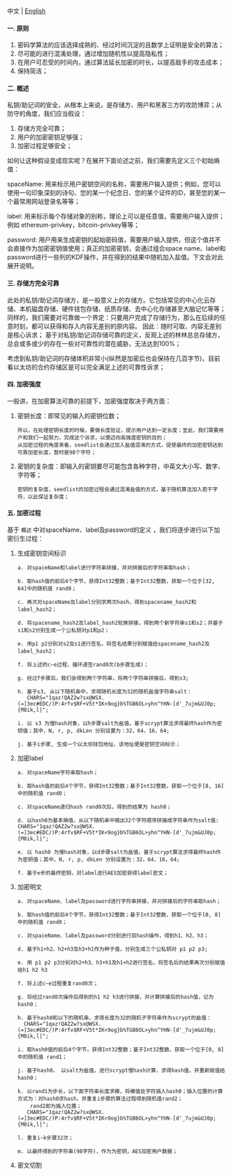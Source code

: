 中文 | [English](seedlist_en.md)
#### 一. 原则
1. 密码学算法的应该选择成熟的、经过时间沉淀的且数学上证明是安全的算法；
2. 尽可能的进行混淆处理，通过增加随机性以提高隐私性；
3. 在用户可忍受的时间内，通过算法延长加密的时长，以提高敌手的攻击成本；
4. 保持简洁；

#### 二. 概述

私钥/助记词的安全，从根本上来说，是存储方、用户和黑客三方的攻防博弈；从防守的角度，我们应当假设：

1. 存储方完全可靠；
2. 用户的加密密钥足够强；
3. 加密过程足够安全；

如何让这种假设变成现实呢？在展开下面论述之前，我们需要先定义三个初始熵值：

spaceName:  用来标示用户密钥空间的名称，需要用户输入提供；例如，您可以使用一句印象深刻的诗句、您的某一个纪念日、您的某个证件的ID，甚至您的某一个最常用网站登录名等等；

label:  用来标示每个存储对象的别称，理论上可以是任意值，需要用户输入提供；例如 ethereum-privkey，bitcoin-privkey等等；

password:  用户用来生成密钥的起始密码值，需要用户输入提供，但这个值并不会直接作为加密密钥值使用；真正的加密密钥，会通过组合space name、label和password进行一些列的KDF操作，并在得到的结果中随机加入盐值。下文会对此展开说明。



#### 三. 存储方完全可靠

​	此处的私钥/助记词存储方，是一般意义上的存储方。它包括常见的中心化云存储、本机磁盘存储、硬件钱包存储、纸质存储、去中心化存储甚至大脑记忆等等；
​	同样的，我们需要对可靠做一个界定：只要用户完成了存储行为，那么在后续的任意时刻，都可以获得和存入内容无差别的原内容。 因此：随时可取、内容无差别是核心诉求；
​	基于对私钥/助记词存储可靠的定义，反观上述的林林总总存储方，总会或多或少的存在一些对可靠性的潜在威胁，无法达到100%；

​	考虑到私钥/助记词的存储体积非常小(纵然是加密后也会保持在几百字节)，目前看以太坊的合约存储区是可以完全满足上述的可靠性诉求；



#### 四. 加密强度

一般讲，在加密算法可靠的前提下，加密强度取决于两方面：

1. 密钥长度：即常见的输入的密钥位数；

   ```
   所以，在处理密钥长度的时候，要做长度验证，提示用户达到一定长度；至此，我们需要用户和我们一起努力，完成这个诉求，以便迈向高强度密钥的目的；
   从加密过程的角度来看，seedlist会通过加入盐值混淆的方式，促使最终的加密密钥达到可靠加密长度，暂时是98个字符；
   ```

2. 密钥的复杂度：即输入的密钥要尽可能包含各种字符，中英文大小写、数字、字符等；

   ```
   密钥的复杂度，seedlist的加密过程会通过混淆盐值的方式，基于随机算法加入若干字符，以此保证复杂度；
   ```



#### 五. 加密过程

基于 `概述`  中对spaceName、label及password的定义 ，我们将逐步进行以下加密衍生过程：

1. 生成密钥空间标识

   ```
   a. 对spaceName和label进行字符串拼接，并对拼接后的字符串取hash；
   
   b. 取hash值的前后4个字节，获得Int32整数；基于Int32整数，获取一个位于[32, 64]中的随机值 rand0；
  
   c. 再次对spaceName及label分别求两次hash，得到spacename_hash2和label_hash2；
 
   d. 将spacename_hash2及label_hash2轮换拼接，得到两个新字符串s1和s2；并基于s1和s2分别生成一个公私钥对p1和p2；

   e. 用p1 p2分别对s2及s1进行签名，将签名结果分别赋值给spacename_hash2及label_hash2；

   f. 将上述的c~e过程，循环递签rand0次(b步骤生成)；

   g. 经过f步骤后，我们会得到两个字符串，将两个字符串拼接后，得到s3;
   
   h. 基于s3, 从以下随机串中，求得随机长度为32的随机盐值字符串salt：
      CHARS="1qaz!QAZ2w?sx@WSX.(=]3ec#EDC/)P:4rfv$RF+V5t*IK<9og}b%TGB6OL>yhn^YHN-[d'_7ujm&UJ0p;{M8ik,l|"; 
   
   i. 以 s3 为慢hash对象，以h步骤salt为盐值，基于scrypt算法求得最终hash作为密钥值；其中，N, r, p, dkLen 分别设置为：32，64，16，64;

   j. 基于i步骤, 生成一个以太坊钱包地址，该地址便是密钥空间标示；
   ```

2. 加密label

   ```
   a. 对spaceName字符串取hash；
   
   b. 取hash值的前后4个字节，获得Int32整数；基于Int32整数，获取一个位于[8, 16]中的随机值 rand0；
  
   c. 对spaceName递归hash rand0次后，得到的结果为 hash0；
   
   d. 以hash0为基本熵值，从以下随机串中摘出32个字符顺序拼接成字符串作为salt值:
   CHARS="1qaz!QAZ2w?sx@WSX.(=]3ec#EDC/)P:4rfv$RF+V5t*IK<9og}b%TGB6OL>yhn^YHN-[d'_7ujm&UJ0p;{M8ik,l|";
  
   e. 以 hash0 为慢hash对象，以d步骤salt为盐值，基于scrypt算法求得最终hash作为密钥值；其中，N, r, p, dkLen 分别设置为：32，64，16，64;
 
   f. 基于e步的最终密钥，对label进行AES加密获得label密文；
   ```

3. 加密明文

   ```
   a. 对spaceName、label及password进行字符串拼接，并对拼接后的字符串取hash；
   
   b. 取hash值的前后4个字节，获得Int32整数；基于Int32整数，获取一个位于[0, 8]中的随机值 rand0；
  
   c. 对spaceName、label及password分别进行双hash操作，得到h1、h2、h3；
 
   d. 基于h1+h2、h2+h3及h3+h1作为种子值，分别生成三个公私钥对 p1 p2 p3;

   e. 用 p1 p2 p3分别对h2+h3、h3+h1及h1+h2进行签名，将签名后的结果再次分别赋值给h1 h2 h3

   f. 将上述c~e过程重复rand0次；

   g. 将经过rand0次操作后得到的h1 h2 h3进行拼接，并计算拼接后的hash值，记为hash0；
   
   h. 基于hash0和以下的随机串，求得长度为32的随机子字符串作为scrypt的盐值：
     CHARS="1qaz!QAZ2w?sx@WSX.(=]3ec#EDC/)P:4rfv$RF+V5t*IK<9og}b%TGB6OL>yhn^YHN-[d'_7ujm&UJ0p;{M8ik,l|"; 
   
   i. 取hash0值的前后4个字节，获得Int32整数；基于Int32整数，获取一个位于[0, 8]中的随机值 rand1；
   
   j. 基于hash0， 以salt为盐值，进行scrypt慢hash计算，求得hash值，并重新赋值给hash0；
   
   k. 以rand1为步长，以下面字符串长度求模，将模值处字符插入hash0；插入位置的计算方式为：对hash0求hash，并重复i步骤的算法过程得到随机值rand2；
       rand2即为插入位置；
      CHARS="1qaz!QAZ2w?sx@WSX.(=]3ec#EDC/)P:4rfv$RF+V5t*IK<9og}b%TGB6OL>yhn^YHN-[d'_7ujm&UJ0p;{M8ik,l|";
   
   l. 重复i~k步骤32次；
   
   m. 以最终得到的字符串(98字符)，作为为密钥，AES加密用户数据；
   ```


4. 密文切割
```

```
  

